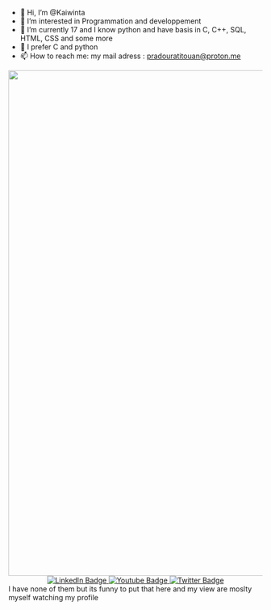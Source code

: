 - 👋 Hi, I’m @Kaiwinta
- 👀 I’m interested in Programmation and developpement
- 🌱 I’m currently 17 and I know python and have basis in C, C++, SQL, HTML, CSS and some more
- 💞️ I prefer C and python 
- 📫 How to reach me: my mail adress : pradouratitouan@proton.me


<div id="visual" align="center">
  <div>
    <img src="https://r7q6w9z6.rocketcdn.me/career/wp-content/uploads/2020/03/full-stack-development.gif" width="1000"/>
  </div>
  <div id="badges">
    <a href="your-linkedin-URL">
      <img src="https://img.shields.io/badge/LinkedIn-blue?style=for-the-badge&logo=linkedin&logoColor=white" alt="LinkedIn Badge"/>
    </a>
    <a href="https://www.youtube.com/watch?v=dQw4w9WgXcQ">
      <img src="https://img.shields.io/badge/YouTube-red?style=for-the-badge&logo=youtube&logoColor=white" alt="Youtube Badge"/>
    </a>
    <a href="your-twitter-URL">
      <img src="https://img.shields.io/badge/Twitter-blue?style=for-the-badge&logo=twitter&logoColor=white" alt="Twitter Badge"/>
    </a>
   </div>
  <div>
    <img src="https://komarev.com/ghpvc/?username=Kaiwinta&style=flat-square&color=blue" alt=""/>
  </div>
 </div>
I have none of them but its funny to put that here and my view are moslty myself watching my profile
<!---
Kaiwinta/Kaiwinta is a ✨ special ✨ repository because its `README.md` (this file) appears on your GitHub profile.
You can click the Preview link to take a look at your changes.
--->
